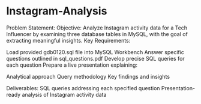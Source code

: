 # Instagram-Analysis
Problem Statement:
Objective: Analyze Instagram activity data for a Tech Influencer by examining three database tables in MySQL, with the goal of extracting meaningful insights.
Key Requirements:

Load provided gdb0120.sql file into MySQL Workbench
Answer specific questions outlined in sql_questions.pdf
Develop precise SQL queries for each question
Prepare a live presentation explaining:

Analytical approach
Query methodology
Key findings and insights

Deliverables:
SQL queries addressing each specified question
Presentation-ready analysis of Instagram activity data
